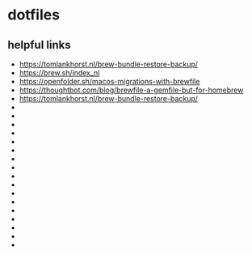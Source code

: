 # dotfiles




## helpful links

- https://tomlankhorst.nl/brew-bundle-restore-backup/
- https://brew.sh/index_nl
- https://openfolder.sh/macos-migrations-with-brewfile
- https://thoughtbot.com/blog/brewfile-a-gemfile-but-for-homebrew
- https://tomlankhorst.nl/brew-bundle-restore-backup/
- 
- 
- 
- 
- 
- 
- 
- 
- 
- 
- 
- 
- 
- 
- 
- 
- 
